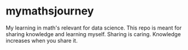 # mymathsjourney
My learning in math's relevant for data science. This repo is meant for sharing knowledge and learning myself. Sharing is caring. Knowledge increases when you share it.
